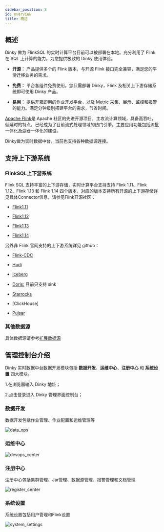 ```yaml
---
sidebar_position: 8
id: overview
title: 概述
---
```



## 概述

Dinky 做为 FlinkSQL 的实时计算平台目前可以被部署在本地。充分利用了 Flink 在 SQL 上计算的能力，为您提供极致的 Dinky 使用体验。

- **开源：** 产品提供多个的 Flink 版本，与开源 Flink 接口完全兼容，满足您的平滑迁移业务的需求。

- **免费：** 平台各组件免费使用，您只需部署 Dinky，Flink 及相关上下游存储系统即可使用 Dinky 产品。
- **易用：** 提供开箱即用的作业开发平台，以及 Metric 采集、展示、监控和报警的能力。满足分钟级别搭建平台的需求，节省时间。

[Apache Flink](https://github.com/apache/flink)是 Apache 社区的先进开源项目，主攻流计算领域，具备高吞吐，低延时的特点，已经成为了目前流式处理领域的热门引擎。主要应用功能包括流批一体化及湖仓一体化的建设。

Dinky做为实时数据中台，当前也支持各种数据源连接。

## 支持上下游系统

### FlinkSQL上下游系统

Flink SQL 支持丰富的上下游存储，实时计算平台支持支持 Flink 1.11、Flink 1.12、Flink 1.13 和 Flink 1.14 四个版本，对应的版本支持所有开源的上下游存储详见具体Connector信息，请参见Flink开源社区：

- [Flink1.11](https://nightlies.apache.org/flink/flink-docs-release-1.11/dev/table/connectors/)

- [Flink1.12](https://nightlies.apache.org/flink/flink-docs-release-1.12/dev/table/connectors/)
- [Flink1.13](https://nightlies.apache.org/flink/flink-docs-release-1.13/docs/connectors/table/overview/)
- [Flink1.14](https://nightlies.apache.org/flink/flink-docs-release-1.14/docs/connectors/table/overview/)

另外非 Flink 官网支持的上下游系统详见 github：

- [Flink-CDC](https://github.com/ververica/flink-cdc-connectors/releases/)

- [Hudi](https://github.com/apache/hudi/releases)
- [Iceberg](https://github.com/apache/iceberg/releases)
- [Doris:](https://github.com/apache/incubator-doris-flink-connector/tags) 目前只支持 sink
- [Starrocks](https://github.com/StarRocks/flink-connector-starrocks/releases)
- [ClickHouse]
- [Pulsar](https://github.com/streamnative/pulsar-flink/releases)

### 其他数据源

具体数据源请参考[扩展数据源](/zh-CN/extend/datasource.md)

## 管理控制台介绍

Dinky 实时数据中台数据开发模块包括 **数据开发**、**运维中心**、**注册中心** 和 **系统设置** 四大模块。

1.在浏览器输入 Dinky 地址；

2.点击登录进入 Dinky 管理界面控制台；



### 数据开发

数据开发包括作业管理、作业配置和运维管理等

![data_ops](http://www.aiwenmo.com/dinky/docs/zh-CN/dinky_overview/data_ops.png)




### 运维中心

![devops_center](http://www.aiwenmo.com/dinky/docs/zh-CN/dinky_overview/devops_center.png)


### 注册中心

注册中心包括集群管理、Jar管理、数据源管理、报警管理和文档管理

![register_center](http://www.aiwenmo.com/dinky/docs/zh-CN/dinky_overview/register_center.png)




### 系统设置

系统设置包括用户管理和Flink设置

![system_settings](http://www.aiwenmo.com/dinky/docs/zh-CN/dinky_overview/system_settings.png)

